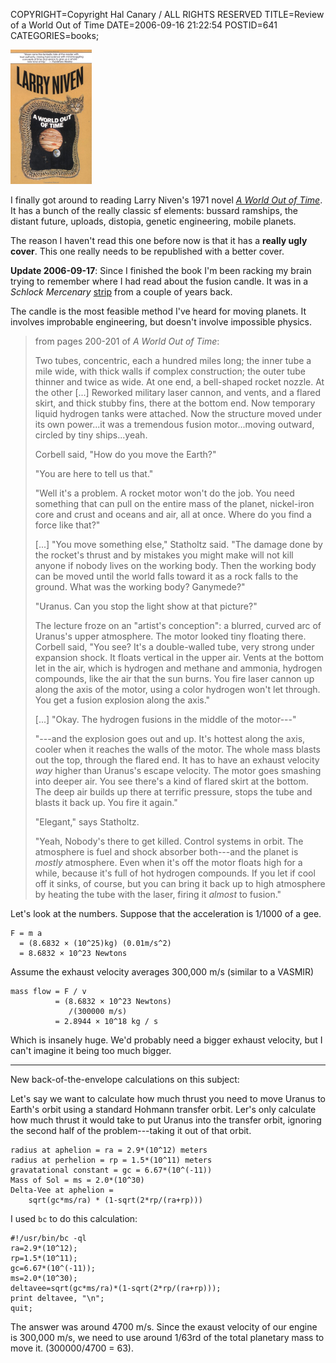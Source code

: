 COPYRIGHT=Copyright Hal Canary / ALL RIGHTS RESERVED
TITLE=Review of a World Out of Time
DATE=2006-09-16 21:22:54
POSTID=641
CATEGORIES=books;

![[book cover]](/images/book-niven-world-out-of-time.png)

I finally got around to reading Larry Niven's 1971 novel [_A World Out of Time_](/isbn/?0345336968/A+World+Out+of+Time). It has a bunch of the really classic sf elements: bussard ramships, the distant future, uploads, distopia, genetic engineering, mobile planets.

The reason I haven't read this one before now is that it has a **really ugly cover**. This one really needs to be republished with a better cover.

**Update 2006-09-17**: Since I finished the book I'm been racking my brain trying to remember where I had read about the fusion candle. It was in a _Schlock Mercenary_ [strip](http://www.schlockmercenary.com/d/20030803.html) from a couple of years back.

The candle is the most feasible method I've heard for moving planets. It involves improbable engineering, but doesn't involve impossible physics.

> from pages 200-201 of _A World Out of Time_:
> 
> Two tubes, concentric, each a hundred miles long; the inner tube a mile wide, with thick walls if complex construction; the outer tube thinner and twice as wide. At one end, a bell-shaped rocket nozzle. At the other \[...\] Reworked military laser cannon, and vents, and a flared skirt, and thick stubby fins, there at the bottom end. Now temporary liquid hydrogen tanks were attached. Now the structure moved under its own power...it was a tremendous fusion motor...moving outward, circled by tiny ships...yeah.
> 
> Corbell said, "How do you move the Earth?"
> 
> "You are here to tell us that."
> 
> "Well it's a problem. A rocket motor won't do the job. You need something that can pull on the entire mass of the planet, nickel-iron core and crust and oceans and air, all at once. Where do you find a force like that?"
> 
> \[...\] "You move something else," Statholtz said. "The damage done by the rocket's thrust and by mistakes you might make will not kill anyone if nobody lives on the working body. Then the working body can be moved until the world falls toward it as a rock falls to the ground. What was the working body? Ganymede?"
> 
> "Uranus. Can you stop the light show at that picture?"
> 
> The lecture froze on an "artist's conception": a blurred, curved arc of Uranus's upper atmosphere. The motor looked tiny floating there. Corbell said, "You see? It's a double-walled tube, very strong under expansion shock. It floats vertical in the upper air. Vents at the bottom let in the air, which is hydrogen and methane and ammonia, hydrogen compounds, like the air that the sun burns. You fire laser cannon up along the axis of the motor, using a color hydrogen won't let through. You get a fusion explosion along the axis."
> 
> \[...\] "Okay. The hydrogen fusions in the middle of the motor---"
> 
> "---and the explosion goes out and up. It's hottest along the axis, cooler when it reaches the walls of the motor. The whole mass blasts out the top, through the flared end. It has to have an exhaust velocity _way_ higher than Uranus's escape velocity. The motor goes smashing into deeper air. You see there's a kind of flared skirt at the bottom. The deep air builds up there at terrific pressure, stops the tube and blasts it back up. You fire it again."
> 
> "Elegant," says Statholtz.
> 
> "Yeah, Nobody's there to get killed. Control systems in orbit. The atmosphere is fuel and shock absorber both---and the planet is _mostly_ atmosphere. Even when it's off the motor floats high for a while, because it's full of hot hydrogen compounds. If you let if cool off it sinks, of course, but you can bring it back up to high atmosphere by heating the tube with the laser, firing it _almost_ to fusion."

Let's look at the numbers. Suppose that the acceleration is 1/1000 of a gee.

    F = m a
      = (8.6832 × (10^25)kg) (0.01m/s^2)
      = 8.6832 × 10^23 Newtons

Assume the exhaust velocity averages 300,000 m/s (similar to a VASMIR)

    mass flow = F / v
              = (8.6832 × 10^23 Newtons)
                 /(300000 m/s)
              = 2.8944 × 10^18 kg / s

Which is insanely huge. We'd probably need a bigger exhaust velocity, but I can't imagine it being too much bigger.

* * *

New back-of-the-envelope calculations on this subject:

Let's say we want to calculate how much thrust you need to move Uranus to Earth's orbit using a standard Hohmann transfer orbit. Ler's only calculate how much thrust it would take to put Uranus into the transfer orbit, ignoring the second half of the problem---taking it out of that orbit.

    radius at aphelion = ra = 2.9*(10^12) meters
    radius at perhelion = rp = 1.5*(10^11) meters
    gravatational constant = gc = 6.67*(10^(-11))
    Mass of Sol = ms = 2.0*(10^30)
    Delta-Vee at aphelion =
        sqrt(gc*ms/ra) * (1-sqrt(2*rp/(ra+rp)))

I used `bc` to do this calculation:

    #!/usr/bin/bc -ql
    ra=2.9*(10^12);
    rp=1.5*(10^11);
    gc=6.67*(10^(-11));
    ms=2.0*(10^30);
    deltavee=sqrt(gc*ms/ra)*(1-sqrt(2*rp/(ra+rp)));
    print deltavee, "\n";
    quit;

The answer was around 4700 m/s. Since the exaust velocity of our engine is 300,000 m/s, we need to use around 1/63rd of the total planetary mass to move it. (300000/4700 = 63).
